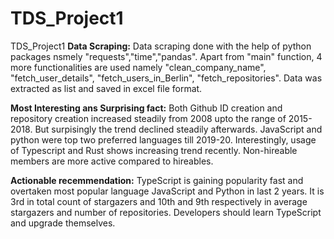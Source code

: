 # TDS_Project1
TDS_Project1
**Data Scraping:**
Data scraping done with the help of python packages nsmely "requests","time","pandas". Apart from "main" function, 4 more functionalities are used namely "clean_company_name", "fetch_user_details", "fetch_users_in_Berlin", "fetch_repositories". Data was extracted as list and saved in excel file format.
  
**Most Interesting ans Surprising fact:**
Both Github ID creation and repository creation increased steadily from 2008 upto the range of 2015-2018. But surpisingly the trend declined steadily afterwards. JavaScript and python were top two preferred languages till 2019-20. Interestingly, usage of Typescript and Rust shows increasing trend recently. Non-hireable members are more active compared to hireables.

**Actionable recemmendation:**
TypeScript is gaining popularity fast and overtaken most popular language JavaScript and Python in last 2 years. It is 3rd in total count of stargazers and 10th and 9th respectively in average stargazers and number of repositories. Developers should learn TypeScript and upgrade themselves.
